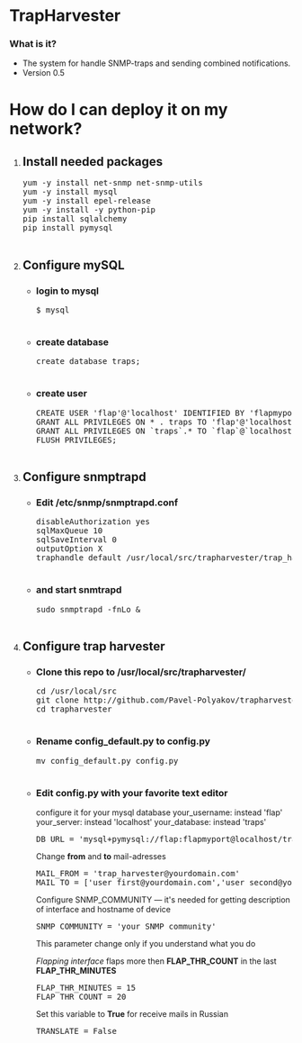 # TrapHarvester #

### What is it? ###

* The system for handle SNMP-traps and sending combined notifications.
* Version 0.5

<h1> How do I can deploy it on my network? </h1>
  <ol>
    <li>
      <h2>Install needed packages</h2>
        <pre>
yum -y install net-snmp net-snmp-utils
yum -y install mysql
yum -y install epel-release
yum -y install -y python-pip
pip install sqlalchemy
pip install pymysql
        </pre>
    </li>
    <li>
      <h2>Configure mySQL</h2>
      <ul>
      <li>
      <h3>login to mysql</h3>
      <pre>
$ mysql
      </pre>
      </li>
      <li>
      <h3>create database</h3>
      <pre>
create database traps;
      </pre>
      </li>
      <li>
      <h3>create user</h3>
      <pre>
CREATE USER 'flap'@'localhost' IDENTIFIED BY 'flapmyport';
GRANT ALL PRIVILEGES ON * . traps TO 'flap'@'localhost';
GRANT ALL PRIVILEGES ON `traps`.* TO `flap`@`localhost`;
FLUSH PRIVILEGES;
      </pre>
      </li>
    </ul>
    </li>
    <li>
      <h2>Configure snmptrapd</h2>
      <ul>
        <li>
        <h3>Edit /etc/snmp/snmptrapd.conf</h3>
          <pre>
disableAuthorization yes
sqlMaxQueue 10
sqlSaveInterval 0
outputOption X
traphandle default /usr/local/src/trapharvester/trap_handler.py
          </pre>
        </li>
        <li>
        <h3>and start snmtrapd</h3>
          <pre>
sudo snmptrapd -fnLo &
          </pre>
        </li>
        </ul>
    </li>
    <li>
      <h2>Configure trap harvester</h2>
      <ul>
      <li>
        <h3>Clone this repo to <b>/usr/local/src/trapharvester/</b></h3>
          <pre>
cd /usr/local/src
git clone http://github.com/Pavel-Polyakov/trapharvester.git
cd trapharvester
          </pre>
       </li>
       <li>
        <h3>Rename <b>config_default.py</b> to <b>config.py</b></h3>
          <pre>
mv config_default.py config.py
          </pre>
        </li>
        <li>
<h3>Edit <b>config.py</b> with your favorite text editor</h3>
configure it for your mysql database
your_username: instead 'flap'
your_server: instead 'localhost'
your_database: instead 'traps'
<pre>
DB_URL = 'mysql+pymysql://flap:flapmyport@localhost/traps'
</pre>
Change <b>from</b> and <b>to</b> mail-adresses
<pre>
MAIL_FROM = 'trap_harvester@yourdomain.com'
MAIL_TO = ['user_first@yourdomain.com','user_second@yourdomain.com']
</pre>
Configure SNMP_COMMUNITY — it's needed for getting description of interface and hostname of device
<pre>
SNMP_COMMUNITY = 'your_SNMP_community'
</pre>
This parameter change only if you understand what you do

<i>Flapping interface</i> flaps more then <b>FLAP_THR_COUNT</b> in the last <b>FLAP_THR_MINUTES</b>
<pre>
FLAP_THR_MINUTES = 15
FLAP_THR_COUNT = 20
</pre>
Set this variable to <b>True</b> for receive mails in Russian
<pre>
TRANSLATE = False
</pre>
</li>
</ul>
</ol>
